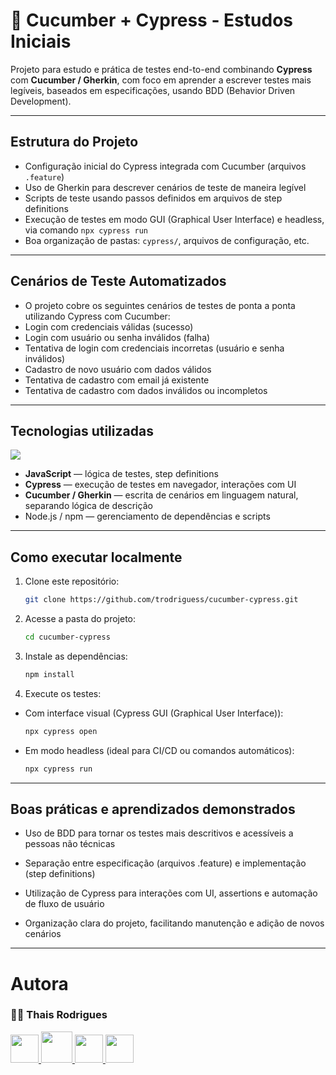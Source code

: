 # 🧪 Cucumber + Cypress - Estudos Iniciais

Projeto para estudo e prática de testes end-to-end combinando **Cypress** com **Cucumber / Gherkin**, com foco em aprender a escrever testes mais legíveis, baseados em especificações, usando BDD (Behavior Driven Development).

---

## Estrutura do Projeto 

- Configuração inicial do Cypress integrada com Cucumber (arquivos `.feature`)  
- Uso de Gherkin para descrever cenários de teste de maneira legível  
- Scripts de teste usando passos definidos em arquivos de step definitions  
- Execução de testes em modo GUI (Graphical User Interface) e headless, via comando `npx cypress run` 
- Boa organização de pastas: `cypress/`, arquivos de configuração, etc.  

---

## Cenários de Teste Automatizados

- O projeto cobre os seguintes cenários de testes de ponta a ponta utilizando Cypress com Cucumber:
- Login com credenciais válidas (sucesso)
- Login com usuário ou senha inválidos (falha)
- Tentativa de login com credenciais incorretas (usuário e senha inválidos)
- Cadastro de novo usuário com dados válidos
- Tentativa de cadastro com email já existente
- Tentativa de cadastro com dados inválidos ou incompletos

---

## Tecnologias utilizadas

<p align="left">
  <a href="https://skillicons.dev">
    <img src="https://skillicons.dev/icons?i=js,cypress,gherkin,nodejs,npm" />
  </a>
</p>

- **JavaScript** — lógica de testes, step definitions  
- **Cypress** — execução de testes em navegador, interações com UI  
- **Cucumber / Gherkin** — escrita de cenários em linguagem natural, separando lógica de descrição  
- Node.js / npm — gerenciamento de dependências e scripts  

---

## Como executar localmente

1. Clone este repositório:  
   ```bash
   git clone https://github.com/trodriguess/cucumber-cypress.git

2. Acesse a pasta do projeto: 
   ```bash
   cd cucumber-cypress

3. Instale as dependências:
   ```bash
   npm install

4. Execute os testes:
  - Com interface visual (Cypress GUI (Graphical User Interface)):
    ```bash
    npx cypress open

  - Em modo headless (ideal para CI/CD ou comandos automáticos):
    ```bash
    npx cypress run

---


## Boas práticas e aprendizados demonstrados

- Uso de BDD para tornar os testes mais descritivos e acessíveis a pessoas não técnicas

- Separação entre especificação (arquivos .feature) e implementação (step definitions)

- Utilização de Cypress para interações com UI, assertions e automação de fluxo de usuário

- Organização clara do projeto, facilitando manutenção e adição de novos cenários

---

# Autora

### 👩‍💻 Thais Rodrigues

<p align="left">
  <a href="https://discordapp.com/users/thaiss.rodriguess">
    <img height="45" width="45" src="https://skillicons.dev/icons?i=discord">
  </a> 
  <a href = "mailto:thaiss.rodriguess@icloud.com">
    <img height="50" width="50" src="https://cdn0.iconfinder.com/data/icons/apple-apps/100/Apple_Mail-512.png">
  </a>
    <a href="https://www.linkedin.com/in/thaiss-rodriguess/">
      <img height="45" width="45" src="https://go-skill-icons.vercel.app/api/icons?i=linkedin">
    </a>  
   <a href="https://wa.me/5511961775288">
     <img height="45" width="45" src="https://github.com/appicons/Whatsapp/blob/master/icons/whatsapp_194x194.png">
   </a>
  </p>
